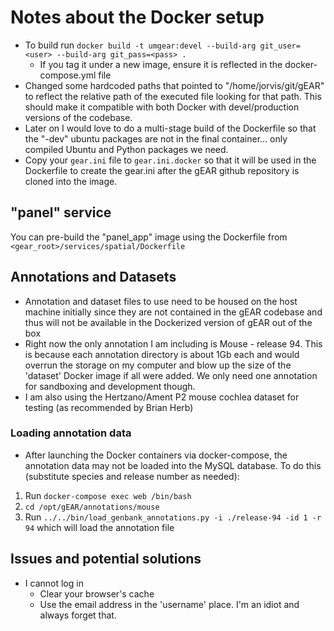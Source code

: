 # Notes about the Docker setup

* To build run `docker build -t umgear:devel --build-arg git_user=<user> --build-arg git_pass=<pass> .`
  * If you tag it under a new image, ensure it is reflected in the docker-compose.yml file
* Changed some hardcoded paths that pointed to "/home/jorvis/git/gEAR" to reflect the relative path of the executed file looking for that path.  This should make it compatible with both Docker with devel/production versions of the codebase.
* Later on I would love to do a multi-stage build of the Dockerfile so that the "-dev" ubuntu packages are not in the final container... only compiled Ubuntu and Python packages we need.
* Copy your `gear.ini` file to `gear.ini.docker` so that it will be used in the Dockerfile to create the gear.ini after the gEAR github repository is cloned into the image.

## "panel" service

You can pre-build the "panel_app" image using the Dockerfile from `<gear_root>/services/spatial/Dockerfile`

## Annotations and Datasets

* Annotation and dataset files to use need to be housed on the host machine initially since they are not contained in the gEAR codebase and thus will not be available in the Dockerized version of gEAR out of the box
* Right now the only annotation I am including is Mouse - release 94.  This is because each annotation directory is about 1Gb each and would overrun the storage on my computer and blow up the size of the 'dataset' Docker image if all were added.  We only need one annotation for sandboxing and development though.
* I am also using the Hertzano/Ament P2 mouse cochlea dataset for testing (as recommended by Brian Herb)

### Loading annotation data

* After launching the Docker containers via docker-compose, the annotation data may not be loaded into the MySQL database.  To do this (substitute species and release number as needed):

1. Run `docker-compose exec web /bin/bash`
2. `cd /opt/gEAR/annotations/mouse`
3. Run `../../bin/load_genbank_annotations.py -i ./release-94 -id 1 -r 94` which will load the annotation file

## Issues and potential solutions

* I cannot log in
  * Clear your browser's cache
  * Use the email address in the 'username' place.  I'm an idiot and always forget that.